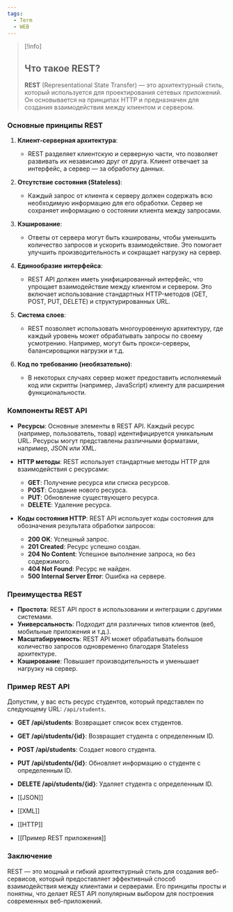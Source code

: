 ```yaml
---
tags:
  - Term
  - WEB
---
```


> [!info]
> ## Что такое REST?
> 
> **REST** (Representational State Transfer) — это архитектурный стиль, который используется для проектирования сетевых приложений. Он основывается на принципах HTTP и предназначен для создания взаимодействия между клиентом и сервером.

### Основные принципы REST

1. **Клиент-серверная архитектура**:
   - REST разделяет клиентскую и серверную части, что позволяет развивать их независимо друг от друга. Клиент отвечает за интерфейс, а сервер — за обработку данных.

2. **Отсутствие состояния (Stateless)**:
   - Каждый запрос от клиента к серверу должен содержать всю необходимую информацию для его обработки. Сервер не сохраняет информацию о состоянии клиента между запросами.

3. **Кэширование**:
   - Ответы от сервера могут быть кэшированы, чтобы уменьшить количество запросов и ускорить взаимодействие. Это помогает улучшить производительность и сокращает нагрузку на сервер.

4. **Единообразие интерфейса**:
   - REST API должен иметь унифицированный интерфейс, что упрощает взаимодействие между клиентом и сервером. Это включает использование стандартных HTTP-методов (GET, POST, PUT, DELETE) и структурированных URL.

5. **Система слоев**:
   - REST позволяет использовать многоуровенную архитектуру, где каждый уровень может обрабатывать запросы по своему усмотрению. Например, могут быть прокси-серверы, балансировщики нагрузки и т.д.

6. **Код по требованию (необязательно)**:
   - В некоторых случаях сервер может предоставить исполняемый код или скрипты (например, JavaScript) клиенту для расширения функциональности.

### Компоненты REST API

- **Ресурсы**: Основные элементы в REST API. Каждый ресурс (например, пользователь, товар) идентифицируется уникальным URL. Ресурсы могут представлены различными форматами, например, JSON или XML.

- **HTTP методы**: REST использует стандартные методы HTTP для взаимодействия с ресурсами:
  - **GET**: Получение ресурса или списка ресурсов.
  - **POST**: Создание нового ресурса.
  - **PUT**: Обновление существующего ресурса.
  - **DELETE**: Удаление ресурса.

- **Коды состояния HTTP**: REST API использует коды состояния для обозначения результата обработки запросов:
  - **200 OK**: Успешный запрос.
  - **201 Created**: Ресурс успешно создан.
  - **204 No Content**: Успешное выполнение запроса, но без содержимого.
  - **404 Not Found**: Ресурс не найден.
  - **500 Internal Server Error**: Ошибка на сервере.

### Преимущества REST

- **Простота**: REST API прост в использовании и интеграции с другими системами.
- **Универсальность**: Подходит для различных типов клиентов (веб, мобильные приложения и т.д.).
- **Масштабируемость**: REST API может обрабатывать большое количество запросов одновременно благодаря Stateless архитектуре.
- **Кэширование**: Повышает производительность и уменьшает нагрузку на сервер.

### Пример REST API

Допустим, у вас есть ресурс студентов, который представлен по следующему URL: `/api/students`.

- **GET /api/students**: Возвращает список всех студентов.
- **GET /api/students/{id}**: Возвращает студента с определенным ID.
- **POST /api/students**: Создает нового студента.
- **PUT /api/students/{id}**: Обновляет информацию о студенте с определенным ID.
- **DELETE /api/students/{id}**: Удаляет студента с определенным ID.


- [[JSON]]
- [[XML]]
- [[HTTP]]
- [[Пример REST приложения]]
### Заключение

REST — это мощный и гибкий архитектурный стиль для создания веб-сервисов, который предоставляет эффективный способ взаимодействия между клиентами и серверами. Его принципы просты и понятны, что делает REST API популярным выбором для построения современных веб-приложений.